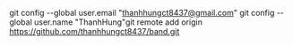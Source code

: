  git config --global user.email "thanhhungct8437@gmail.com"
  git config --global user.name "ThanhHung"git remote add origin https://github.com/thanhhungct8437/band.git